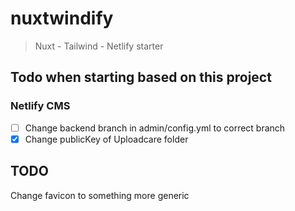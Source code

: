 # nuxtwindify

> Nuxt - Tailwind - Netlify starter

## Todo when starting based on this project

### Netlify CMS

- [ ] Change backend branch in admin/config.yml to correct branch
- [x] Change publicKey of Uploadcare folder

## TODO

Change favicon to something more generic
